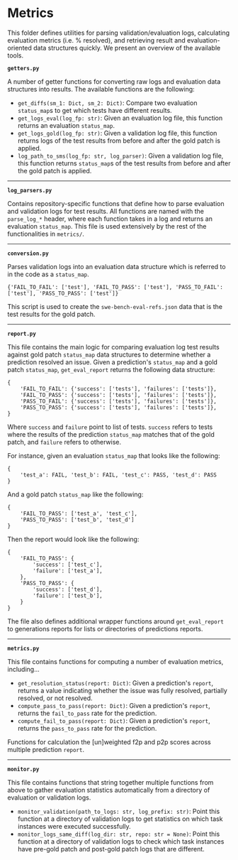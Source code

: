 # Metrics
This folder defines utilities for parsing validation/evaluation logs, calculating evaluation metrics (i.e. % resolved), and retrieving result and evaluation-oriented data structures quickly.
We present an overview of the available tools.

**`getters.py`**

A number of getter functions for converting raw logs and evaluation data structures into results. The available functions are the following:

* `get_diffs(sm_1: Dict, sm_2: Dict)`: Compare two evaluation `status_map`s to get which tests have different results.
* `get_logs_eval(log_fp: str)`: Given an evaluation log file, this function returns an evaluation `status_map`.
* `get_logs_gold(log_fp: str)`: Given a validation log file, this function returns logs of the test results from before and after the gold patch is applied.
* `log_path_to_sms(log_fp: str, log_parser)`: Given a validation log file, this function returns `status_map`s of the test results from before and after the gold patch is applied.

<hr />

**`log_parsers.py`**

Contains repository-specific functions that define how to parse evaluation and validation logs for test results.
All functions are named with the `parse_log_*` header, where each function takes in a log and returns an evaluation `status_map`.
This file is used extensively by the rest of the functionalities in `metrics/`.

<hr />

**`conversion.py`**

Parses validation logs into an evaluation data structure which is referred to in the code as a `status_map`.
```
{'FAIL_TO_FAIL': ['test'], 'FAIL_TO_PASS': ['test'], 'PASS_TO_FAIL': ['test'], 'PASS_TO_PASS': ['test']}
```

This script is used to create the `swe-bench-eval-refs.json` data that is the test results for the gold patch.

<hr />

**`report.py`**

This file contains the main logic for comparing evaluation log test results against gold patch `status_map` data structures
to determine whether a prediction resolved an issue.
Given a prediction's `status_map` and a gold patch `status_map`, `get_eval_report` returns the following data structure:
```
{
    'FAIL_TO_FAIL': {'success': ['tests'], 'failures': ['tests']},
    'FAIL_TO_PASS': {'success': ['tests'], 'failures': ['tests']},
    'PASS_TO_FAIL': {'success': ['tests'], 'failures': ['tests']},
    'PASS_TO_PASS': {'success': ['tests'], 'failures': ['tests']},
}
```
Where `success` and `failure` point to list of tests. `success` refers to tests where the results of the prediction 
`status_map` matches that of the gold patch, and `failure` refers to otherwise.

For instance, given an evaluation `status_map` that looks like the following:
```
{
    'test_a': FAIL, 'test_b': FAIL, 'test_c': PASS, 'test_d': PASS
}
```
And a gold patch `status_map` like the following:
```
{
    'FAIL_TO_PASS': ['test_a', 'test_c'],
    'PASS_TO_PASS': ['test_b', 'test_d']
}
```
Then the report would look like the following:
```
{
    'FAIL_TO_PASS': {
        'success': ['test_c'],
        'failure': ['test_a'],
    },
    'PASS_TO_PASS': {
        'success': ['test_d'],
        'failure': ['test_b'],
    }
}
```
The file also defines additional wrapper functions around `get_eval_report` to generations reports for lists or directories of predictions reports.

<hr />

**`metrics.py`**

This file contains functions for computing a number of evaluation metrics, including...
* `get_resolution_status(report: Dict)`: Given a prediction's `report`, returns a value indicating whether the issue was fully resolved, partially resolved, or not resolved.
* `compute_pass_to_pass(report: Dict)`: Given a prediction's `report`, returns the `fail_to_pass` rate for the prediction.
* `compute_fail_to_pass(report: Dict)`: Given a prediction's `report`, returns the `pass_to_pass` rate for the prediction.

Functions for calculation the [un]weighted f2p and p2p scores across multiple prediction `report`.

<hr />

**`monitor.py`**

This file contains functions that string together multiple functions from above to gather evaluation statistics automatically
from a directory of evaluation or validation logs.
* `monitor_validation(path_to_logs: str, log_prefix: str)`: Point this function at a directory of validation logs to get statistics on which task instances were executed successfully.
* `monitor_logs_same_diff(log_dir: str, repo: str = None)`: Point this function at a directory of validation logs to check which task instances have pre-gold patch and post-gold patch logs that are different.